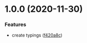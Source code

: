 # 1.0.0 (2020-11-30)


### Features

* create typings ([f420a8c](https://github.com/levibostian/types-apple-iap/commit/f420a8c95358f86c0827ddfa9fe479ff4f3df1f8))
